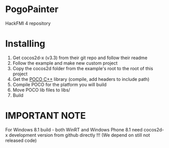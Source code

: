 PogoPainter
===========

HackFMI 4 repository

Installing
==========

 1. Get cocos2d-x (v3.3) from their git repo and follow their readme
 2. Follow the example and make new custom project
 3. Copy the cocos2d folder from the example's root to the root of this project
 4. Get the [POCO C++](http://pocoproject.org/) library (compile, add headers to include path)
   1. Compile POCO for the platform you will build
   2. Move POCO lib files to libs/<PLATFORM>
 5. Build

IMPORTANT NOTE
==============

For Windows 8.1 build - both WinRT and Windows Phone 8.1 need cocos2d-x development version from github directly !!!
(We depend on still not released code)
